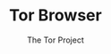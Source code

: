 ---
title: Tor Browser
category: Browser
summary: "ཁྲོར་ཡིས་འཛམ་གླིང་སྟེང་གི་གློག་ཀླད་རྩིས་འཁོར་མང་པོ་ཞིག་དང་འབྲེལ་མཐུད་བྱས་ཏེ། ཙོང་གི་པགས་པ་ལྟར་རིམ་པ་བརྩེགས་ཀྱི་ཡོད་པས། མི་གཞན་གྱིས་དྲ་ཐོག་ནས་ཁྱེད་རང་རྗེས་འདེེད་གཏོང་བར་དཀའ་ལས་ཁག་པོ་བཟོ་གི་ཡོད།"
banner: /images/banner-tor.webp
thumbnail: /images/thumbnail-tor.png
author: The Tor Project
website: https://www.torproject.org
country: USA
rating: 4.4
apk:  https://s3.amazonaws.com/loklad.com/assets/files/apk/tor-browser-12.5.1-android-aarch64-multi.apk
windows: https://s3.amazonaws.com/loklad.com/assets/files/win/torbrowser-install-win64-12.0.4_ALL.exe
apple: https://s3.amazonaws.com/loklad.com/assets/files/mac/TorBrowser-12.5.1-macos_ALL.dmg

---